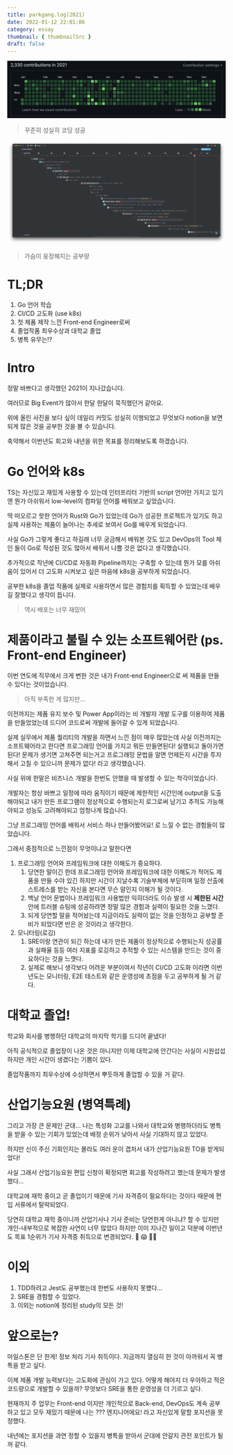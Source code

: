 ```yaml
---
title: parkgang.log(2021)
date: 2022-01-12 22:01:86
category: essay
thumbnail: { thumbnailSrc }
draft: false
---
```


![](./images/2021-retrospective/1.png)

> 꾸준히 성실히 코딩 성공

![](./images/2021-retrospective/2.png)

> 가슴이 웅장해지는 공부량

# TL;DR

1. Go 언어 학습
1. CI/CD 고도화 (use k8s)
1. 첫 제품 제작 느낀 Front-end Engineer로써
1. 졸업작품 최우수상과 대학교 졸업
1. 병특 유무는!?

# Intro

정말 바쁘다고 생각했던 2021이 지나갔습니다.

여러므로 Big Event가 많아서 한달 한달이 묵직했던거 같아요.

위에 올린 사진을 보다 싶이 데일리 커밋도 성실히 이행되었고 무엇보다 notion을 보면 되게 많은 것을 공부한 것을 볼 수 있습니다.

축약해서 이번년도 회고와 내년을 위한 목표를 정리해보도록 하겠습니다.

# Go 언어와 k8s

TS는 자신있고 재밌게 사용할 수 있는데 인터프리터 기반의 script 언어만 가지고 있기엔 뭔가 아쉬워서 low-level의 컴파일 언어를 배워보고 싶었습니다.

딱 떠오르고 핫한 언어가 Rust와 Go가 있었는데 Go가 성공한 프로젝트가 있기도 하고 실제 사용하는 제품이 늘어나는 추세로 보여서 Go를 배우게 되었습니다.

사실 Go가 그렇게 좋다고 하길래 너무 궁금해서 배워본 것도 있고 DevOps의 Tool 체인 들이 Go로 작성된 것도 많아서 배워서 나쁠 것은 없다고 생각했습니다.

추가적으로 작년에 CI/CD로 자동화 Pipeline까지는 구축할 수 있는데 뭔가 모를 아쉬움이 있어서 더 고도화 시켜보고 싶은 마음에 k8s을 공부하게 되었습니다.

공부한 k8s을 졸업 작품에 실제로 사용하면서 많은 경험치를 획득할 수 있었는데 배우길 잘했다고 생각이 듭니다.

> 역시 배포는 너무 재밌어

# 제품이라고 불릴 수 있는 소프트웨어란 (ps. Front-end Engineer)

이번 연도에 직무에서 크게 변한 것은 내가 Front-end Engineer으로 써 제품을 만들 수 있다는 것이었습니다.

> 아직 부족한 게 많지만...

이전까지는 제품 유지 보수 및 Power App이라는 비 개발자 개발 도구를 이용하여 제품을 만들었었는데 드디어 코드로써 개발에 들어갈 수 있게 되었습니다.

실제 실무에서 제품 퀄리티의 개발을 하면서 느낀 점이 매우 많았는데 사실 이전까지는 소프트웨어라고 한다면 프로그래밍 언어를 가지고 뭐든 만들면된다! 실행되고 돌아가면된다! 문제가 생기면 고쳐주면 되는거고 프로그래밍 문법을 알면 언제든지 시간을 투자해서 고칠 수 있으니까 문제가 없다! 라고 생각했습니다.

사실 위에 한말은 비즈니스 개발을 한번도 안했을 때 발생할 수 있는 착각이었습니다.

개발자는 항상 바쁘고 일정에 따라 움직이기 때문에 제한적인 시간인에 output을 도출해야되고 내가 만든 프로그램이 정상적으로 수행되는지 로그로써 남기고 추적도 가능해야되고 성능도 고려해야되고 엄청나게 많습니다.

그냥 프로그래밍 언어를 배워서 서비스 하나 만들어봤어요! 로 느낄 수 없는 경험들이 많았습니다.

그래서 중점적으로 느낀점이 무엇이냐고 말한다면

1. 프로그래밍 언어와 프레임워크에 대한 이해도가 중요하다.
   1. 당연한 말이긴 한데 프로그래밍 언어와 프레임워크에 대한 이해도가 적어도 제품을 만들 수야 있긴 하지만 시간이 지날수록 기술부체에 부딛히며 일정 산출에 스트레스를 받는 자신을 본다면 무슨 말인지 이해가 될 것이다.
   1. 백날 언어 문법이나 프레임워크 사용법만 익히더라도 이슈 발생 시 **제한된 시간** 안에 트러블 슈팅에 성공하려면 정말 많은 경험과 실력이 필요한 것을 느꼈다.
   1. 되게 당연할 말을 적어놨는데 지금이라도 실력이 없는 것을 인정하고 공부할 준비가 되었다면 반은 온 것이라고 생각한다.
1. 모니터링(로깅)
   1. SRE이랑 연관이 되긴 하는데 내가 만든 제품이 정상적으로 수행되는지 성공률과 실패율 등등 여러 지표를 로깅하고 추적할 수 있는 시스템을 만드는 것이 중요하다는 것을 느꼇다.
   1. 실제로 해보니 생각보다 어려운 부분이여서 작년이 CI/CD 고도화 이라면 이번년도는 모니터링, E2E 테스트와 같은 운영성에 초점을 두고 공부하게 될 거 같다.

# 대학교 졸업!

학교와 회사를 병행하던 대학교의 마지막 학기를 드디어 끝냈다!

아직 공식적으로 졸업장이 나온 것은 아니지만 이제 대학교에 안간다는 사실이 시원섭섭하지만 개인 시간이 생겼다는 기쁨이 있다.

졸업작품까지 최우수상에 수상하면서 뿌듯하게 졸업할 수 있을 거 같다.

# 산업기능요원 (병역특례)

그리고 가장 큰 문제인 군대... 나는 특성화 고교를 나와서 대학교와 병행하더라도 병특을 받을 수 있는 기회가 있었는데 배정 순위가 낮아서 사실 기대하지 않고 있었다.

하지만 신이 주신 기회인지는 몰라도 여러 운이 겹처서 내가 산업기능요원 TO을 받게되었다!

사실 그래서 산업기능요원 편입 신청이 확정되면 회고를 작성하려고 했는데 문제가 발생했다...

대학교에 재학 중이고 곧 졸업이기 때문에 기사 자격증이 필요하다는 것이다 때문에 편입 서류에서 탈락되었다.

당연히 대학교 재학 중이니까 산업기사나 기사 준비는 당연한게 아니냐? 할 수 있지만 개인-내부적으로 복잡한 사연이 너무 많았다 하지만 이미 지나간 일이고 덕분에 이번년도 목표 1순위가 기사 자격증 취득으로 변경되었다. 🤯 😱 😵‍💫

# 이외

1. TDD하려고 Jest도 공부했는데 한번도 사용하지 못헀다...
1. SRE을 경험할 수 있었다.
1. 이외는 notion에 정리된 study의 모든 것!

# 앞으로는?

마일스톤은 단 한게! 정보 처리 기사 취득이다. 지금까지 열심히 한 것이 아까워서 꼭 병특을 받고 싶다.

이제 제품 개발 능력보다는 고도화에 관심이 가고 있다. 어떻게 해야지 더 우아하고 적은 코드량으로 개발할 수 있을까? 무엇보다 SRE을 통한 운영성을 더 기르고 싶다.

현재까지 주 업무는 Front-end 이지만 개인적으로 Back-end, DevOps도 계속 공부하고 있고 모두 재밌기 때문에 나는 ??? 엔지니어에요! 라고 자신있게 말할 포지션을 못 정했다.

내년에는 포지션을 과연 정할 수 있을지 병특을 받아서 군대에 안갈지 관전 포인트가 될꺼 같다.

